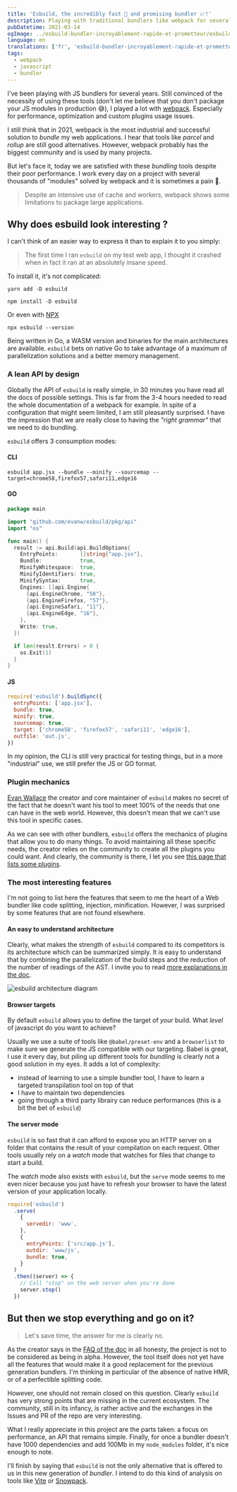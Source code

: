 ```yaml
---
title: 'Esbuild, the incredibly fast 💨 and promising bundler 📈!'
description: Playing with traditional bundlers like webpack for several years, I propose here my opinion on the esbuild bundler.
pubDatetime: 2021-03-14
ogImage: ../esbuild-bundler-incroyablement-rapide-et-prometteur/esbuild.png
language: en
translations: ['fr', 'esbuild-bundler-incroyablement-rapide-et-prometteur']
tags:
  - webpack
  - javascript
  - bundler
---
```


I've been playing with JS bundlers for several years.
Still convinced of the necessity of using these tools (don't let me believe that you don't package your JS modules in production 😅), I played a lot with [webpack](/en/webpack/).
Especially for performance, optimization and custom plugins usage issues.

I still think that in 2021, webpack is the most industrial and successful solution to _bundle_ my web applications.
I hear that tools like _parcel_ and _rollup_ are still good alternatives.
However, webpack probably has the biggest community and is used by many projects.

But let's face it, today we are satisfied with these _bundling_ tools despite their poor performance.
I work every day on a project with several thousands of "modules" solved by webpack and it is sometimes a pain 🥱.

> Despite an intensive use of cache and workers, webpack shows some limitations to package large applications.

## Why does esbuild look interesting ?

I can't think of an easier way to express it than to explain it to you simply:

> The first time I ran `esbuild` on my test web app, I thought it crashed when in fact it ran at an absolutely insane speed.

To install it, it's not complicated:

```shell
yarn add -D esbuild
```

```shell
npm install -D esbuild
```

Or even with [NPX](https://www.npmjs.com/package/npx)

```
npx esbuild --version
```

Being written in Go, a WASM version and binaries for the main architectures are available.
`esbuild` bets on native Go to take advantage of a maximum of parallelization solutions and a better memory management.

### A lean API by design

Globally the API of `esbuild` is really simple, in 30 minutes you have read all the docs of possible settings.
This is far from the 3-4 hours needed to read the whole documentation of a webpack for example.
In spite of a configuration that might seem limited, I am still pleasantly surprised.
I have the impression that we are really close to having the _"right grammar"_ that we need to do bundling.

`esbuild` offers 3 consumption modes:

#### CLI

```shell
esbuild app.jsx --bundle --minify --sourcemap --target=chrome58,firefox57,safari11,edge16
```

#### GO

```go
package main

import "github.com/evanw/esbuild/pkg/api"
import "os"

func main() {
  result := api.Build(api.BuildOptions{
    EntryPoints:       []string{"app.jsx"},
    Bundle:            true,
    MinifyWhitespace:  true,
    MinifyIdentifiers: true,
    MinifySyntax:      true,
    Engines: []api.Engine{
      {api.EngineChrome, "58"},
      {api.EngineFirefox, "57"},
      {api.EngineSafari, "11"},
      {api.EngineEdge, "16"},
    },
    Write: true,
  })

  if len(result.Errors) > 0 {
    os.Exit(1)
  }
}
```

#### JS

```javascript
require('esbuild').buildSync({
  entryPoints: ['app.jsx'],
  bundle: true,
  minify: true,
  sourcemap: true,
  target: ['chrome58', 'firefox57', 'safari11', 'edge16'],
  outfile: 'out.js',
})
```

In my opinion, the CLI is still very practical for testing things, but in a more "industrial" use, we still prefer the JS or GO format.

### Plugin mechanics

[Evan Wallace](https://github.com/evanw) the creator and core maintainer of `esbuild` makes no secret of the fact that he doesn't want his tool to meet 100% of the needs that one can have in the web world.
However, this doesn't mean that we can't use this tool in specific cases.

As we can see with other bundlers, `esbuild` offers the mechanics of plugins that allow you to do many things.
To avoid maintaining all these specific needs, the creator relies on the community to create all the plugins you could want.
And clearly, the community is there, I let you see [this page that lists some plugins](https://github.com/esbuild/community-plugins).

### The most interesting features

I'm not going to list here the features that seem to me the heart of a Web bundler like code splitting, injection, minification.
However, I was surprised by some features that are not found elsewhere.

#### An easy to understand architecture

Clearly, what makes the strength of `esbuild` compared to its competitors is its architecture which can be summarized simply.
It is easy to understand that by combining the parallelization of the build steps and the reduction of the number of readings of the AST.
I invite you to read [more explanations in the doc](https://esbuild.github.io/faq/#why-is-esbuild-fast).

![esbuild architecture diagram](../esbuild-bundler-incroyablement-rapide-et-prometteur/build-pipeline.png)

#### Browser targets

By default `esbuild` allows you to define the target of _your_ build.
What _level_ of javascript do you want to achieve?

Usually we use a suite of tools like `@babel/preset-env` and a `browserlist` to make sure we generate the JS compatible with our targeting.
Babel is great, I use it every day, but piling up different tools for _bundling_ is clearly not a good solution in my eyes.
It adds a lot of complexity:

- instead of learning to use a simple bundler tool, I have to learn a targeted transpilation tool on top of that
- I have to maintain two dependencies
- going through a third party librairy can reduce performances (this is a bit the bet of `esbuild`)

#### The server mode

`esbuild` is so fast that it can afford to expose you an HTTP server on a folder that contains the result of your compilation on each request.
Other tools usually rely on a _watch_ mode that watches for files that change to start a build.

The _watch_ mode also exists with `esbuild`, but the `serve` mode seems to me even nicer because you just have to refresh your browser to have the latest version of your application locally.

```javascript
require('esbuild')
  .serve(
    {
      servedir: 'www',
    },
    {
      entryPoints: ['src/app.js'],
      outdir: 'www/js',
      bundle: true,
    }
  )
  .then((server) => {
    // Call "stop" on the web server when you're done
    server.stop()
  })
```

## But then we stop everything and go on it?

> Let's save time, the answer for me is clearly no.

As the creator says in the [FAQ of the doc](https://esbuild.github.io/faq/#production-readiness) in all honesty, the project is not to be considered as being in alpha.
However, the tool itself does not yet have all the features that would make it a good replacement for the previous generation bundlers.
I'm thinking in particular of the absence of native HMR, or of a perfectible splitting code.

However, one should not remain closed on this question.
Clearly `esbuild` has very strong points that are missing in the current ecosystem.
The community, still in its infancy, is rather active and the exchanges in the Issues and PR of the repo are very interesting.

What I really appreciate in this project are the parts taken: a focus on performance, an API that remains simple.
Finally, for once a bundler doesn't have 1000 dependencies and add 100Mb in my `node_modules` folder, it's nice enough to note.

I'll finish by saying that `esbuild` is not the only alternative that is offered to us in this new generation of _bundler_.
I intend to do this kind of analysis on tools like [Vite](https://vitejs.dev/) or [Snowpack](https://www.snowpack.dev/).
